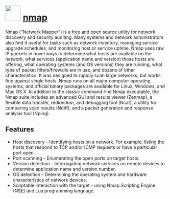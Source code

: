# <img src="https://cdn.jsdelivr.net/gh/chocolatey-community/chocolatey-packages@a0850d2be498cbb87f9f0fd7c84bc1eafd4e58ba/icons/nmap.png" width="48" height="48"/> [nmap](https://chocolatey.org/packages/nmap)

Nmap ("Network Mapper") is a free and open source utility for network discovery and security auditing. Many systems and network administrators also find it useful for tasks such as network inventory, managing service upgrade schedules, and monitoring host or service uptime. Nmap uses raw IP packets in novel ways to determine what hosts are available on the network, what services (application name and version) those hosts are offering, what operating systems (and OS versions) they are running, what type of packet filters/firewalls are in use, and dozens of other characteristics. It was designed to rapidly scan large networks, but works fine against single hosts. Nmap runs on all major computer operating systems, and official binary packages are available for Linux, Windows, and Mac OS X. In addition to the classic command-line Nmap executable, the Nmap suite includes an advanced GUI and results viewer (Zenmap), a flexible data transfer, redirection, and debugging tool (Ncat), a utility for comparing scan results (Ndiff), and a packet generation and response analysis tool (Nping).

## Features

- Host discovery - Identifying hosts on a network. For example, listing the hosts that respond to TCP and/or ICMP requests or have a particular port open.
- Port scanning - Enumerating the open ports on target hosts.
- Version detection - Interrogating network services on remote devices to determine application name and version number.
- OS detection - Determining the operating system and hardware characteristics of network devices.
- Scriptable interaction with the target - using Nmap Scripting Engine (NSE) and Lua programming language.

